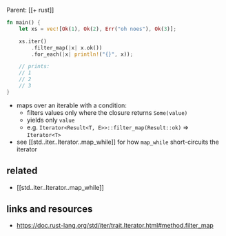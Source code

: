 Parent: [[+ rust]]

```rust
fn main() {
    let xs = vec![Ok(1), Ok(2), Err("oh noes"), Ok(3)];

    xs.iter()
        .filter_map(|x| x.ok())
        .for_each(|x| println!("{}", x));

    // prints:
    // 1
    // 2
    // 3
}
```

- maps over an iterable with a condition:
    * filters values only where the closure returns `Some(value)`
    * yields only `value`
    * e.g. `Iterator<Result<T, E>>::filter_map(Result::ok)` => `Iterator<T>`
- see [[std..iter..Iterator..map_while]] for how `map_while` short-circuits the
    iterator

## related

- [[std..iter..Iterator..map_while]]

## links and resources

- https://doc.rust-lang.org/std/iter/trait.Iterator.html#method.filter_map

